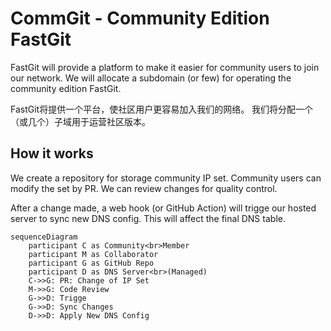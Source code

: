 # CommGit - Community Edition FastGit

FastGit will provide a platform to make it easier for community users to join our network.
We will allocate a subdomain (or few) for operating the community edition FastGit.

FastGit将提供一个平台，使社区用户更容易加入我们的网络。
我们将分配一个（或几个）子域用于运营社区版本。

## How it works

We create a repository for storage community IP set. Community users can modify the set by
PR. We can review changes for quality control.

After a change made, a web hook (or GitHub Action) will trigge our hosted server to sync new
DNS config. This will affect the final DNS table.

```mermaid
sequenceDiagram
    participant C as Community<br>Member
    participant M as Collaborator
    participant G as GitHub Repo
    participant D as DNS Server<br>(Managed)
    C->>G: PR: Change of IP Set
    M->>G: Code Review
    G->>D: Trigge
    G->>D: Sync Changes
    D->>D: Apply New DNS Config
```
